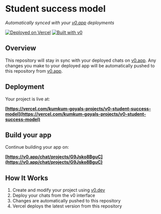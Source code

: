 # Student success model

*Automatically synced with your [v0.app](https://v0.app) deployments*

[![Deployed on Vercel](https://img.shields.io/badge/Deployed%20on-Vercel-black?style=for-the-badge&logo=vercel)](https://vercel.com/kumkum-goyals-projects/v0-student-success-model)
[![Built with v0](https://img.shields.io/badge/Built%20with-v0.app-black?style=for-the-badge)](https://v0.app/chat/projects/G9Jsko8BguC)

## Overview

This repository will stay in sync with your deployed chats on [v0.app](https://v0.app).
Any changes you make to your deployed app will be automatically pushed to this repository from [v0.app](https://v0.app).

## Deployment

Your project is live at:

**[https://vercel.com/kumkum-goyals-projects/v0-student-success-model](https://vercel.com/kumkum-goyals-projects/v0-student-success-model)**

## Build your app

Continue building your app on:

**[https://v0.app/chat/projects/G9Jsko8BguC](https://v0.app/chat/projects/G9Jsko8BguC)**

## How It Works

1. Create and modify your project using [v0.dev](https://v0.dev)
2. Deploy your chats from the v0 interface
3. Changes are automatically pushed to this repository
4. Vercel deploys the latest version from this repository